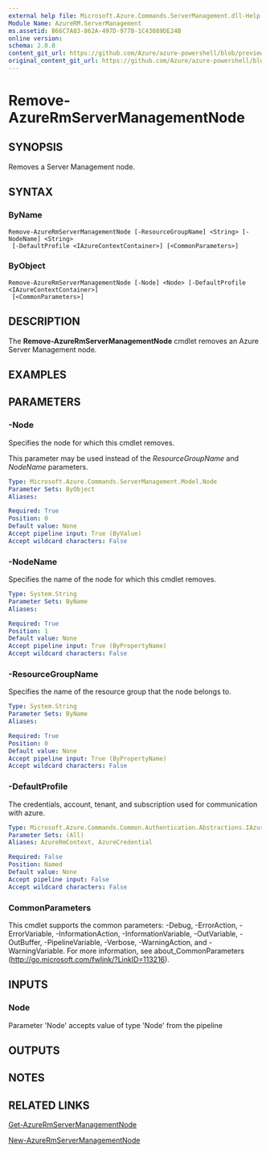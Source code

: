 ```yaml
---
external help file: Microsoft.Azure.Commands.ServerManagement.dll-Help.xml
Module Name: AzureRM.ServerManagement
ms.assetid: B66C7A03-862A-497D-977B-1C43089DE24B
online version:
schema: 2.0.0
content_git_url: https://github.com/Azure/azure-powershell/blob/preview/src/ResourceManager/ServerManagement/Commands.ServerManagement/help/Remove-AzureRmServerManagementNode.md
original_content_git_url: https://github.com/Azure/azure-powershell/blob/preview/src/ResourceManager/ServerManagement/Commands.ServerManagement/help/Remove-AzureRmServerManagementNode.md
---
```


# Remove-AzureRmServerManagementNode

## SYNOPSIS
Removes a Server Management node.

## SYNTAX

### ByName
```
Remove-AzureRmServerManagementNode [-ResourceGroupName] <String> [-NodeName] <String>
 [-DefaultProfile <IAzureContextContainer>] [<CommonParameters>]
```

### ByObject
```
Remove-AzureRmServerManagementNode [-Node] <Node> [-DefaultProfile <IAzureContextContainer>]
 [<CommonParameters>]
```

## DESCRIPTION
The **Remove-AzureRmServerManagementNode** cmdlet removes an Azure Server Management node.

## EXAMPLES

## PARAMETERS

### -Node
Specifies the node for which this cmdlet removes.

This parameter may be used instead of the *ResourceGroupName* and *NodeName* parameters.

```yaml
Type: Microsoft.Azure.Commands.ServerManagement.Model.Node
Parameter Sets: ByObject
Aliases: 

Required: True
Position: 0
Default value: None
Accept pipeline input: True (ByValue)
Accept wildcard characters: False
```

### -NodeName
Specifies the name of the node for which this cmdlet removes.

```yaml
Type: System.String
Parameter Sets: ByName
Aliases: 

Required: True
Position: 1
Default value: None
Accept pipeline input: True (ByPropertyName)
Accept wildcard characters: False
```

### -ResourceGroupName
Specifies the name of the resource group that the node belongs to.

```yaml
Type: System.String
Parameter Sets: ByName
Aliases: 

Required: True
Position: 0
Default value: None
Accept pipeline input: True (ByPropertyName)
Accept wildcard characters: False
```

### -DefaultProfile
The credentials, account, tenant, and subscription used for communication with azure.

```yaml
Type: Microsoft.Azure.Commands.Common.Authentication.Abstractions.IAzureContextContainer
Parameter Sets: (All)
Aliases: AzureRmContext, AzureCredential

Required: False
Position: Named
Default value: None
Accept pipeline input: False
Accept wildcard characters: False
```

### CommonParameters
This cmdlet supports the common parameters: -Debug, -ErrorAction, -ErrorVariable, -InformationAction, -InformationVariable, -OutVariable, -OutBuffer, -PipelineVariable, -Verbose, -WarningAction, and -WarningVariable. For more information, see about_CommonParameters (<http://go.microsoft.com/fwlink/?LinkID=113216>).

## INPUTS

### Node
Parameter 'Node' accepts value of type 'Node' from the pipeline

## OUTPUTS

## NOTES

## RELATED LINKS

[Get-AzureRmServerManagementNode](./Get-AzureRmServerManagementNode.md)

[New-AzureRmServerManagementNode](./New-AzureRmServerManagementNode.md)



